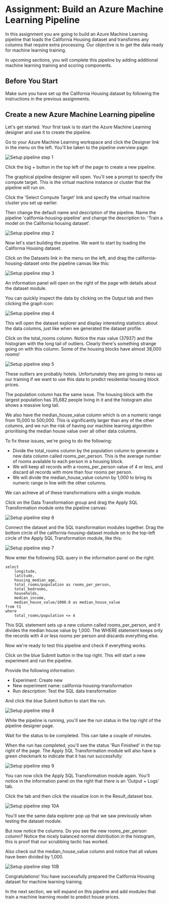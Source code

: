# Assignment: Build an Azure Machine Learning Pipeline

In this assignment you are going to build an Azure Machine Learning pipeline that loads the California Housing dataset and transforms any columns that require extra processing. Our objective is to get the data ready for machine learning training. 

In upcoming sections, you will complete this pipeline by adding additional machine learning training and scoring components. 

## Before You Start

Make sure you have set up the California Housing dataset by following the instructions in the previous assignments.  

## Create a new Azure Machine Learning pipeline

Let's get started. Your first task is to start the Azure Machine Learning designer and use it to create the pipeline.

Go to your Azure Machine Learning workspace and click the Designer link in the menu on the left. You'll be taken to the pipeline overview page:

![Setup pipeline step 1](./assets/pipeline1.png)

Click the big + button in the top left of the page to create a new pipeline. 

The graphical pipeline designer will open. You'll see a prompt to specify the compute target. This is the virtual machine instance or cluster that the pipeline will run on. 

Click the 'Select Compute Target' link and specify the virtual machine cluster you set up earlier. 

Then change the default name and description of the pipeline. Name the pipeline 'california-housing-pipeline' and change the description to: 'Train a model on the California housing dataset'.

![Setup pipeline step 2](./assets/pipeline2.png)

Now let's start building the pipeline. We want to start by loading the California Housing dataset.

Click on the Datasets link in the menu on the left, and drag the california-housing-dataset onto the pipeline canvas like this:

![Setup pipeline step 3](./assets/pipeline3.png)

An information panel will open on the right of the page with details about the dataset module. 

You can quickly inspect the data by clicking on the Output tab and then clicking the graph icon:

![Setup pipeline step 4](./assets/pipeline4.png)

This will open the dataset explorer and display interesting statistics about the data columns, just like when we generated the dataset profile. 

Click on the total_rooms column. Notice the max value (37937) and the histogram with the long tail of outliers. Clearly there's something strange going on with this column. Some of the housing blocks have almost 38,000 rooms! 

![Setup pipeline step 5](./assets/pipeline5.png)

These outliers are probably hotels. Unfortunately they are going to mess up our training if we want to use this data to predict residential housing block prices. 

The population column has the same issue. The housing block with the largest population has 35,682 people living in it and the histogram also shows a massive long tail.  

We also have the median_house_value column which is on a numeric range from 15,000 to 500,000. This is significantly larger than any of the other columns, and we run the risk of having our machine learning algorithm prioritising the median house value over all other data columns.

To fix these issues, we're going to do the following:

* Divide the total_rooms column by the population column to generate a new data column called rooms_per_person. This is the average number of rooms available to each person in a housing block.
* We will keep all records with a rooms_per_person value of 4 or less, and discard all records with more than four rooms per person.
* We will divide the median_house_value column by 1,000 to bring its numeric range in line with the other columns.

We can achieve all of these transformations with a single module. 

Click on the Data Transformation group and drag the Apply SQL Transformation module onto the pipeline canvas:

![Setup pipeline step 6](./assets/pipeline6.png)

Connect the dataset and the SQL transformation modules together. Drag the bottom circle of the california-housing-dataset module on to the top-left circle of the Apply SQL Transformation module, like this:

![Setup pipeline step 7](./assets/pipeline7.png)

Now enter the following SQL query in the information panel on the right: 

```
select 
    longitude,
    latitude,
    housing_median_age,
    total_rooms/population as rooms_per_person,
    total_bedrooms,
    households,
    median_income,
    median_house_value/1000.0 as median_house_value
from t1
where
    total_rooms/population <= 4
```

This SQL statement sets up a new column called rooms_per_person, and it divides the median house value by 1,000. The WHERE statement keeps only the records with 4 or less rooms per person and discards everything else.

Now we're ready to test this pipeline and check if everything works. 

Click on the blue Submit button in the top right. This will start a new experiment and run the pipeline. 

Provide the following information:

* Experiment: Create new
* New experiment name: california-housing-transformation
* Run description: Test the SQL data transformation

And click the blue Submit button to start the run.

![Setup pipeline step 8](./assets/pipeline8.png)

While the pipeline is running, you'll see the run status in the top right of the pipeline designer page. 

Wait for the status to be completed. This can take a couple of minutes. 

When the run has completed, you'll see the status 'Run Finished' in the top right of the page. The Apply SQL Transformation module will also have a green checkmark to indicate that it has run successfully:

![Setup pipeline step 9](./assets/pipeline9.png)

You can now click the Apply SQL Transformation module again. You'll notice in the information panel on the right that there is an 'Output + Logs' tab. 

Click the tab and then click the visualize icon in the Result_dataset box. 

![Setup pipeline step 10A](./assets/pipeline10a.png)

You'll see the same data explorer pop up that we saw previously when testing the dataset module. 

But now notice the columns. Do you see the new rooms_per_person column? Notice the nicely balanced normal distribution in the histogram, this is proof that our scrubbing tactic has worked.

Also check out the median_house_value column and notice that all values have been divided by 1,000. 

![Setup pipeline step 10B](./assets/pipeline10b.png)

Congratulations! You have successfully prepared the California Housing dataset for machine learning training. 

In the next section, we will expand on this pipeline and add modules that train a machine learning model to predict house prices. 